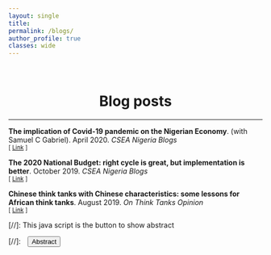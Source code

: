 ```yaml
---
layout: single
title:
permalink: /blogs/
author_profile: true
classes: wide
---
```


<br/>

<!-- Google Tag Manager (noscript) -->
<noscript><iframe src="https://www.googletagmanager.com/ns.html?id=GTM-PNS829G"
height="0" width="0" style="display:none;visibility:hidden"></iframe></noscript>
<!-- End Google Tag Manager (noscript) -->


# <center> Blog posts </center>
- - -
**The implication of Covid-19 pandemic on the Nigerian Economy**. (with Samuel C Gabriel). April 2020. *CSEA Nigeria Blogs* <br/>
<small>[ [Link][CSEA-Covid] ]</small>

[CSEA-Covid]: https://cseaafrica.org/the-implication-of-covid19-on-the-nigerian-economy/


**The 2020 National Budget: right cycle is great, but implementation is better**. October 2019. *CSEA Nigeria Blogs* <br/>
<small>[ [Link][CSEA-Budget] ]</small>

[CSEA-Budget]: https://cseaafrica.org/the-2020-national-budget-right-cycle-is-great-but-implementation-is-better/


**Chinese think tanks with Chinese characteristics: some lessons for African think tanks**.  August 2019. *On Think Tanks Opinion* <br/>
<small>[ [Link][chinese-thinktank] ] </small>

[chinese-thinktank]: https://onthinktanks.org/articles/chinese-think-tanks-with-chinese-characteristics-some-lessons-for-african-think-tanks/




[//]: This java script is the button to show abstract
<script>
 function visib(id) {
  var x = document.getElementById(id);
  if (x.style.display === "block") {
    x.style.display = "none";
  } else {
    x.style.display = "block";
  }
}
</script>

[//]:&emsp;<button onclick="visib('polariz')" class="btn btn--inverse btn--small">Abstract</button>
